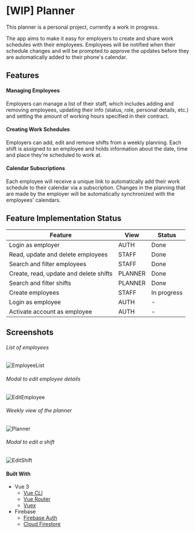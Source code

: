 # [WIP] Planner

This planner is a personal project, currently a work in progress.

The app aims to make it easy for employers to create and share work schedules with their employees. Employees will be notified when their schedule changes and will be prompted to approve the updates before they are automatically added to their phone's calendar.

## Features

#### Managing Employees

Employers can manage a list of their staff, which includes adding and removing employees, updating their info (status, role, personal details, etc.) and setting the amount of working hours specified in their contract.

#### Creating Work Schedules

Employers can add, edit and remove shifts from a weekly planning. Each shift is assigned to an employee and holds information about the date, time and place they're scheduled to work at.

#### Calendar Subscriptions

Each employee will receive a unique link to automatically add their work schedule to their calendar via a subscription. Changes in the planning that are made by the employer will be automatically synchronized with the employees' calendars.

## Feature Implementation Status

| Feature                                | View    | Status      |
| -------------------------------------- | ------- | ----------- |
| Login as employer                      | AUTH    | Done        |
| Read, update and delete employees      | STAFF   | Done        |
| Search and filter employees            | STAFF   | Done        |
| Create, read, update and delete shifts | PLANNER | Done        |
| Search and filter shifts               | PLANNER | Done        |
| Create employees                       | STAFF   | In progress |
| Login as employee                      | AUTH    | -           |
| Activate account as employee           | AUTH    | -           |

## Screenshots

###### List of employees
![EmployeeList](https://i.imgur.com/CF7wd8H.jpeg)

###### Modal to edit employee details
![EditEmployee](https://i.imgur.com/66qFPCK.jpeg)

###### Weekly view of the planner
![Planner](https://i.imgur.com/xmKoobt.jpeg)

###### Modal to edit a shift
![EditShift](https://i.imgur.com/O8YSxef.jpeg)

#### Built With

- Vue 3
  - [Vue CLI](https://cli.vuejs.org)
  - [Vue Router](https://next.router.vuejs.org)
  - [Vuex](https://next.vuex.vuejs.org)
- Firebase
  - [Firebase Auth](https://firebase.google.com/docs/auth)
  - [Cloud Firestore](https://firebase.google.com/docs/firestore)
